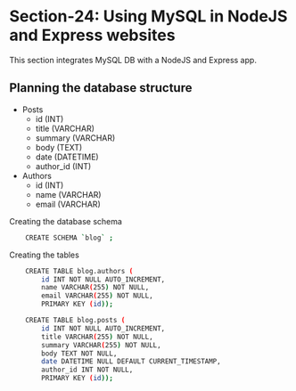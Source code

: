 # Section-24: Using MySQL in NodeJS and Express websites

This section integrates MySQL DB with a NodeJS and Express app.

## Planning the database structure

- Posts
  - id (INT)
  - title (VARCHAR)
  - summary (VARCHAR)
  - body (TEXT)
  - date (DATETIME)
  - author_id (INT)
- Authors
  - id (INT)
  - name (VARCHAR)
  - email (VARCHAR)

Creating the database schema

```sh
    CREATE SCHEMA `blog` ;
```

Creating the tables

```sh
    CREATE TABLE blog.authors (
        id INT NOT NULL AUTO_INCREMENT,
        name VARCHAR(255) NOT NULL,
        email VARCHAR(255) NOT NULL,
        PRIMARY KEY (id));
```

```sh
    CREATE TABLE blog.posts (
        id INT NOT NULL AUTO_INCREMENT,
        title VARCHAR(255) NOT NULL,
        summary VARCHAR(255) NOT NULL,
        body TEXT NOT NULL,
        date DATETIME NULL DEFAULT CURRENT_TIMESTAMP,
        author_id INT NOT NULL,
        PRIMARY KEY (id));
```
